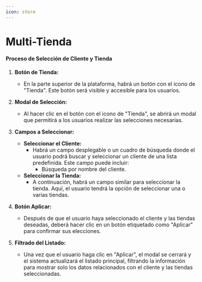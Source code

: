 ```yaml
---
icon: store
---
```


# Multi-Tienda

#### Proceso de Selección de Cliente y Tienda

1. **Botón de Tienda:**
   * En la parte superior de la plataforma, habrá un botón con el icono  de "Tienda". Este botón será visible y accesible para los usuarios.
2. **Modal de Selección:**
   * Al hacer clic en el botón con el icono de "Tienda", se abrirá un modal que permitirá a los usuarios realizar las selecciones necesarias.
3. **Campos a Seleccionar:**
   * **Seleccionar el Cliente:**
     * Habrá un campo desplegable o un cuadro de búsqueda donde el usuario podrá buscar y seleccionar un cliente de una lista predefinida. Este campo puede incluir:
       * Búsqueda por nombre del cliente.
   * **Seleccionar la Tienda:**
     *   A continuación, habrá un campo similar para seleccionar la tienda. Aquí, el usuario tendrá la opción de seleccionar una o varias tiendas.&#x20;


4. **Botón Aplicar:**
   * Después de que el usuario haya seleccionado el cliente y las tiendas deseadas, deberá hacer clic en un botón etiquetado como "Aplicar" para confirmar sus elecciones.
5. **Filtrado del Listado:**
   * Una vez que el usuario haga clic en "Aplicar", el modal se cerrará y el sistema actualizará el listado principal, filtrando la información para mostrar solo los datos relacionados con el cliente y las tiendas seleccionadas.
